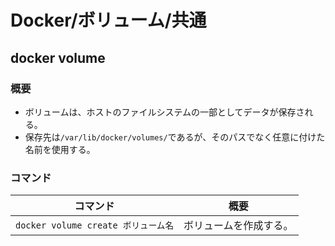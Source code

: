 # Docker/ボリューム/共通

## docker volume

### 概要

- ボリュームは、ホストのファイルシステムの一部としてデータが保存される。
- 保存先は`/var/lib/docker/volumes/`であるが、そのパスでなく任意に付けた名前を使用する。

### コマンド

| コマンド                            | 概要                   |
| ----------------------------------- | ---------------------- |
| `docker volume create ボリューム名` | ボリュームを作成する。 |
